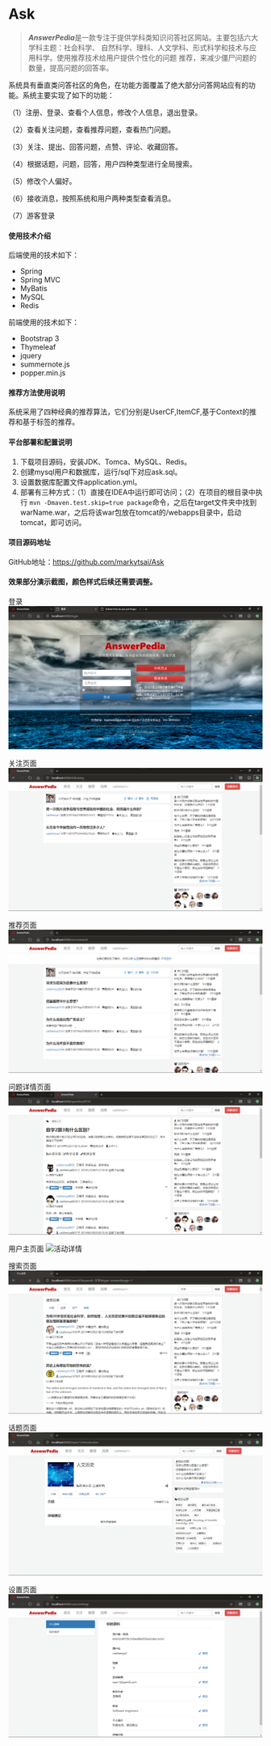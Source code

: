 # Ask
     
> ***AnswerPedia***是一款专注于提供学科类知识问答社区网站。主要包括六大学科主题：社会科学、
自然科学、理科、人文学科、形式科学和技术与应用科学。使用推荐技术给用户提供个性化的问题
推荐，来减少僵尸问题的数量，提高问题的回答率。
>

系统具有垂直类问答社区的角色，在功能方面覆盖了绝大部分问答网站应有的功能。系统主要实现了如下的功能：

（1）注册、登录、查看个人信息，修改个人信息，退出登录。

（2）查看关注问题，查看推荐问题，查看热门问题。

（3）关注、提出、回答问题，点赞、评论、收藏回答。

（4）根据话题，问题，回答，用户四种类型进行全局搜索。

（5）修改个人偏好。

（6）接收消息，按照系统和用户两种类型查看消息。

（7）游客登录

#### 使用技术介绍
后端使用的技术如下：   
- Spring
- Spring MVC
- MyBatis
- MySQL
- Redis
     
前端使用的技术如下：     
- Bootstrap 3
- Thymeleaf
- jquery
- summernote.js
- popper.min.js

#### 推荐方法使用说明
系统采用了四种经典的推荐算法，它们分别是UserCF,ItemCF,基于Context的推荐和基于标签的推荐。
          
#### 平台部署和配置说明
1. 下载项目源码，安装JDK、Tomca、MySQL、Redis。
2. 创建mysql用户和数据库，运行/sql下对应ask.sql。
3. 设置数据库配置文件application.yml。
4. 部署有三种方式：（1）直接在IDEA中运行即可访问；（2）在项目的根目录中执行
`mvn -Dmaven.test.skip=true package`命令，之后在target文件夹中找到
warName.war，之后将该war包放在tomcat的/webapps目录中，启动tomcat，即可访问。


#### 项目源码地址     
GitHub地址：<https://github.com/markytsai/Ask>
     
#### 效果部分演示截图，颜色样式后续还需要调整。

登录
![登录](https://github.com/markytsai/Readme_pictures/blob/master/readme-pic/_login.png)

关注页面
![关注页面](https://github.com/markytsai/Readme_pictures/blob/master/readme-pic/_following.png)

推荐页面
![推荐页面](https://github.com/markytsai/Readme_pictures/blob/master/readme-pic/_recommend.png)

问题详情页面
![问题详情页面](https://github.com/markytsai/Readme_pictures/blob/master/readme-pic/_questionDetal.png)

用户主页面
![活动详情](https://github.com/markytsai/Readme_pictures/blob/master/readme-pic/user/_userhome_activity.pngg)

搜索页面
![活动详情](https://github.com/markytsai/Readme_pictures/blob/master/readme-pic/search/_search_answer.png)

话题页面
![活动详情](https://github.com/markytsai/Readme_pictures/blob/master/readme-pic/topic/_topic_intro.png)

设置页面
![活动详情](https://github.com/markytsai/Readme_pictures/blob/master/readme-pic/setting/_setting_profile.png)

     
     
     
